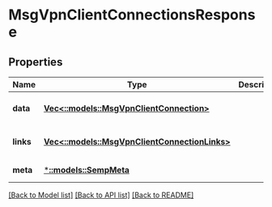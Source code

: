 # MsgVpnClientConnectionsResponse

## Properties
Name | Type | Description | Notes
------------ | ------------- | ------------- | -------------
**data** | [**Vec<::models::MsgVpnClientConnection>**](MsgVpnClientConnection.md) |  | [optional] [default to null]
**links** | [**Vec<::models::MsgVpnClientConnectionLinks>**](MsgVpnClientConnectionLinks.md) |  | [optional] [default to null]
**meta** | [***::models::SempMeta**](SempMeta.md) |  | [default to null]

[[Back to Model list]](../README.md#documentation-for-models) [[Back to API list]](../README.md#documentation-for-api-endpoints) [[Back to README]](../README.md)


